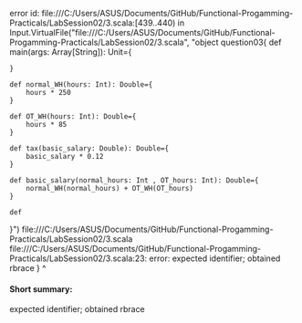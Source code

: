 error id: file:///C:/Users/ASUS/Documents/GitHub/Functional-Progamming-Practicals/LabSession02/3.scala:[439..440) in Input.VirtualFile("file:///C:/Users/ASUS/Documents/GitHub/Functional-Progamming-Practicals/LabSession02/3.scala", "object question03{
    def main(args: Array[String]): Unit={
        
    }

    def normal_WH(hours: Int): Double={
        hours * 250
    }

    def OT_WH(hours: Int): Double={
        hours * 85
    }

    def tax(basic_salary: Double): Double={
        basic_salary * 0.12
    }

    def basic_salary(normal_hours: Int , OT_hours: Int): Double={
        normal_WH(normal_hours) + OT_WH(OT_hours)
    }

    def 
}")
file:///C:/Users/ASUS/Documents/GitHub/Functional-Progamming-Practicals/LabSession02/3.scala
file:///C:/Users/ASUS/Documents/GitHub/Functional-Progamming-Practicals/LabSession02/3.scala:23: error: expected identifier; obtained rbrace
}
^
#### Short summary: 

expected identifier; obtained rbrace